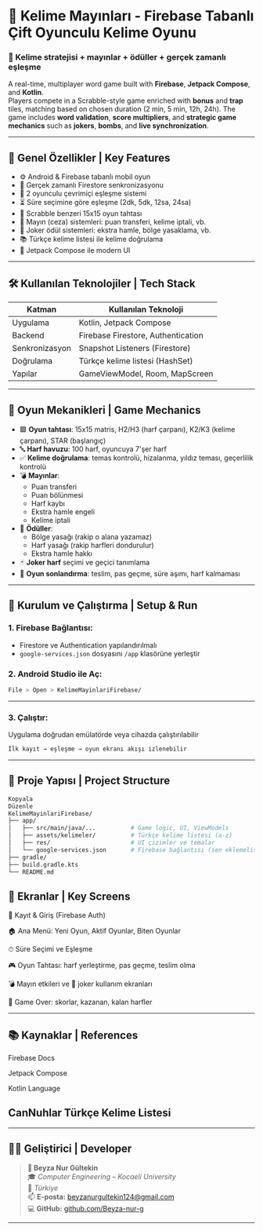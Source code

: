 # 🧠 Kelime Mayınları - Firebase Tabanlı Çift Oyunculu Kelime Oyunu  
### 🧩 Kelime stratejisi + mayınlar + ödüller + gerçek zamanlı eşleşme  

A real-time, multiplayer word game built with **Firebase**, **Jetpack Compose**, and **Kotlin**.  
Players compete in a Scrabble-style game enriched with **bonus** and **trap** tiles, matching based on chosen duration (2 min, 5 min, 12h, 24h). The game includes **word validation**, **score multipliers**, and **strategic game mechanics** such as **jokers**, **bombs**, and **live synchronization**.

---

## 📌 Genel Özellikler | Key Features

- ⚙️ Android & Firebase tabanlı mobil oyun  
- 🔁 Gerçek zamanlı Firestore senkronizasyonu  
- 👥 2 oyunculu çevrimiçi eşleşme sistemi  
- ⏳ Süre seçimine göre eşleşme (2dk, 5dk, 12sa, 24sa)  
- 🔡 Scrabble benzeri 15x15 oyun tahtası  
- 🧨 Mayın (ceza) sistemleri: puan transferi, kelime iptali, vb.  
- 🎁 Joker ödül sistemleri: ekstra hamle, bölge yasaklama, vb.  
- 📚 Türkçe kelime listesi ile kelime doğrulama  
- 🎨 Jetpack Compose ile modern UI

---

## 🛠 Kullanılan Teknolojiler | Tech Stack

| Katman         | Kullanılan Teknoloji              |
|----------------|-----------------------------------|
| Uygulama       | Kotlin, Jetpack Compose           |
| Backend        | Firebase Firestore, Authentication|
| Senkronizasyon | Snapshot Listeners (Firestore)    |
| Doğrulama      | Türkçe kelime listesi (HashSet)   |
| Yapılar        | GameViewModel, Room, MapScreen    |

---

## 🧠 Oyun Mekanikleri | Game Mechanics

- 🟩 **Oyun tahtası**: 15x15 matris, H2/H3 (harf çarpanı), K2/K3 (kelime çarpanı), STAR (başlangıç)
- 🔤 **Harf havuzu**: 100 harf, oyuncuya 7'şer harf
- ✅ **Kelime doğrulama**: temas kontrolü, hizalanma, yıldız teması, geçerlilik kontrolü
- 💣 **Mayınlar**: 
  - Puan transferi
  - Puan bölünmesi
  - Harf kaybı
  - Ekstra hamle engeli
  - Kelime iptali
- 🎁 **Ödüller**:
  - Bölge yasağı (rakip o alana yazamaz)
  - Harf yasağı (rakip harfleri dondurulur)
  - Ekstra hamle hakkı
- 🃏 **Joker harf** seçimi ve geçici tanımlama
- 🛑 **Oyun sonlandırma**: teslim, pas geçme, süre aşımı, harf kalmaması

---

## 🚀 Kurulum ve Çalıştırma | Setup & Run

### 1. Firebase Bağlantısı:
- Firestore ve Authentication yapılandırılmalı
- `google-services.json` dosyasını `/app` klasörüne yerleştir

### 2. Android Studio ile Aç:
```bash
File > Open > KelimeMayinlariFirebase/
```
---
### 3. Çalıştır:
Uygulama doğrudan emülatörde veya cihazda çalıştırılabilir

```bash
İlk kayıt → eşleşme → oyun ekranı akışı izlenebilir
```
---

## 📁 Proje Yapısı | Project Structure
```bash
Kopyala
Düzenle
KelimeMayinlariFirebase/
├── app/
│   ├── src/main/java/...          # Game logic, UI, ViewModels
│   ├── assets/kelimeler/          # Türkçe kelime listesi (a-z)
│   ├── res/                       # UI çizimler ve temalar
│   └── google-services.json       # Firebase bağlantısı (sen eklemelisin)
├── gradle/
├── build.gradle.kts
└── README.md

````

## 🎯 Ekranlar | Key Screens
🔐 Kayıt & Giriş (Firebase Auth)

🏠 Ana Menü: Yeni Oyun, Aktif Oyunlar, Biten Oyunlar

⏱ Süre Seçimi ve Eşleşme

🎮 Oyun Tahtası: harf yerleştirme, pas geçme, teslim olma

💣 Mayın etkileri ve 🎁 joker kullanım ekranları

🏁 Game Over: skorlar, kazanan, kalan harfler

---

## 📚 Kaynaklar | References
Firebase Docs

Jetpack Compose

Kotlin Language

CanNuhlar Türkçe Kelime Listesi
---

---

## 👩‍💻 Geliştirici | Developer

> **👤 Beyza Nur Gültekin**  
> 🎓 *Computer Engineering – Kocaeli University*  
> 📍 *Türkiye*  
> 📫 **E-posta:** [beyzanurgultekin124@gmail.com](mailto:beyzanurgultekin124@gmail.com)  
> 💻 **GitHub:** [github.com/Beyza-nur-g](https://github.com/Beyza-nur-g)

---
